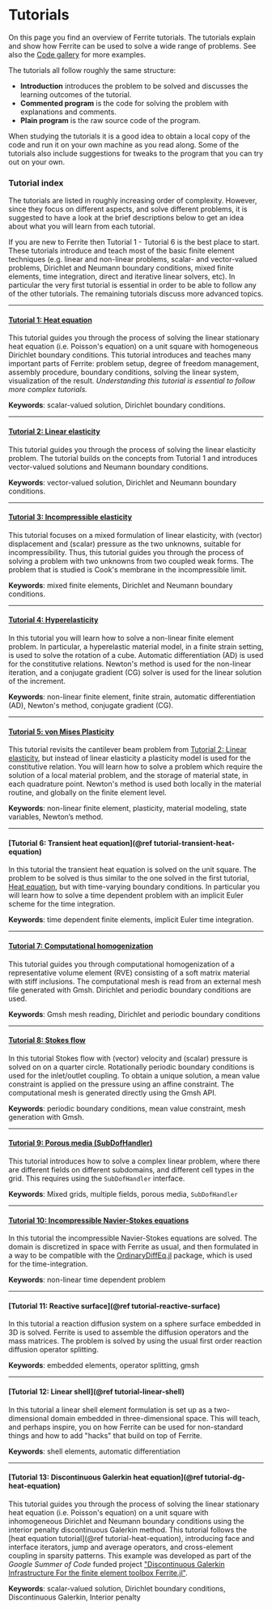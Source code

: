 # Tutorials

On this page you find an overview of Ferrite tutorials. The tutorials explain and show how
Ferrite can be used to solve a wide range of problems. See also the [Code
gallery](../gallery/index.md) for more examples.

The tutorials all follow roughly the same structure:
 - **Introduction** introduces the problem to be solved and discusses the learning outcomes
   of the tutorial.
 - **Commented program** is the code for solving the problem with explanations and comments.
 - **Plain program** is the raw source code of the program.

When studying the tutorials it is a good idea to obtain a local copy of the code and run it
on your own machine as you read along. Some of the tutorials also include suggestions for
tweaks to the program that you can try out on your own.

### Tutorial index

The tutorials are listed in roughly increasing order of complexity. However, since they
focus on different aspects, and solve different problems, it is suggested to have a look at
the brief descriptions below to get an idea about what you will learn from each tutorial.

If you are new to Ferrite then Tutorial 1 - Tutorial 6 is the best place to start. These
tutorials introduce and teach most of the basic finite element techniques (e.g. linear
and non-linear problems, scalar- and vector-valued problems, Dirichlet and Neumann boundary
conditions, mixed finite elements, time integration, direct and iterative linear solvers,
etc). In particular the very first tutorial is essential in order to be able to follow any
of the other tutorials. The remaining tutorials discuss more advanced topics.

---

#### [Tutorial 1: Heat equation](heat_equation.md)

This tutorial guides you through the process of solving the linear stationary heat equation
(i.e. Poisson's equation) on a unit square with homogeneous Dirichlet boundary conditions.
This tutorial introduces and teaches many important parts of Ferrite: problem setup, degree
of freedom management, assembly procedure, boundary conditions, solving the linear system,
visualization of the result. *Understanding this tutorial is essential to follow more
complex tutorials.*

**Keywords**: scalar-valued solution, Dirichlet boundary conditions.

---

#### [Tutorial 2: Linear elasticity](linear_elasticity.md)

This tutorial guides you through the process of solving the linear elasticity problem. The tutorial builds on the concepts from Tutorial 1 and introduces vector-valued solutions and Neumann boundary conditions.

**Keywords**: vector-valued solution, Dirichlet and Neumann boundary conditions.

---

#### [Tutorial 3: Incompressible elasticity](incompressible_elasticity.md)

This tutorial focuses on a mixed formulation of linear elasticity, with (vector)
displacement and (scalar) pressure as the two unknowns, suitable for incompressibility.
Thus, this tutorial guides you through the process of solving a problem with two unknowns
from two coupled weak forms. The problem that is studied is Cook's membrane in the
incompressible limit.

**Keywords**: mixed finite elements, Dirichlet and Neumann boundary conditions.

---

#### [Tutorial 4: Hyperelasticity](hyperelasticity.md)

In this tutorial you will learn how to solve a non-linear finite element problem. In
particular, a hyperelastic material model, in a finite strain setting, is used to solve the
rotation of a cube. Automatic differentiation (AD) is used for the constitutive relations.
Newton's method is used for the non-linear iteration, and a conjugate gradient (CG) solver
is used for the linear solution of the increment.

**Keywords**: non-linear finite element, finite strain, automatic differentiation (AD),
Newton's method, conjugate gradient (CG).

---

#### [Tutorial 5: von Mises Plasticity](plasticity.md)

This tutorial revisits the cantilever beam problem from [Tutorial 2: Linear
elasticity](linear_elasticity.md), but instead of linear elasticity a plasticity model is
used for the constitutive relation. You will learn how to solve a problem which require the
solution of a local material problem, and the storage of material state, in each quadrature
point. Newton's method is used both locally in the material routine, and globally on the
finite element level.

**Keywords**: non-linear finite element, plasticity, material modeling, state variables,
Newton’s method.

---

#### [Tutorial 6: Transient heat equation](@ref tutorial-transient-heat-equation)

In this tutorial the transient heat equation is solved on the unit square. The problem to be
solved is thus similar to the one solved in the first tutorial, [Heat
equation](heat_equation.md), but with time-varying boundary conditions. In particular you
will learn how to solve a time dependent problem with an implicit Euler scheme for the time
integration.

**Keywords**: time dependent finite elements, implicit Euler time integration.

---

#### [Tutorial 7: Computational homogenization](computational_homogenization.md)

This tutorial guides you through computational homogenization of a representative volume
element (RVE) consisting of a soft matrix material with stiff inclusions. The computational
mesh is read from an external mesh file generated with Gmsh. Dirichlet and periodic boundary
conditions are used.

**Keywords**: Gmsh mesh reading, Dirichlet and periodic boundary conditions

---

#### [Tutorial 8: Stokes flow](stokes-flow.md)

In this tutorial Stokes flow with (vector) velocity and (scalar) pressure is solved on on a
quarter circle. Rotationally periodic boundary conditions is used for the inlet/outlet
coupling. To obtain a unique solution, a mean value constraint is applied on the pressure
using an affine constraint. The computational mesh is generated directly using the Gmsh API.

**Keywords**: periodic boundary conditions, mean value constraint, mesh generation with
Gmsh.

---

#### [Tutorial 9: Porous media (SubDofHandler)](porous_media.md)

This tutorial introduces how to solve a complex linear problem, where there are different
fields on different subdomains, and different cell types in the grid. This requires using
the `SubDofHandler` interface.

**Keywords**: Mixed grids, multiple fields, porous media, `SubDofHandler`

---

#### [Tutorial 10: Incompressible Navier-Stokes equations](ns_vs_diffeq.md)

In this tutorial the incompressible Navier-Stokes equations are solved. The domain is
discretized in space with Ferrite as usual, and then formulated in a way to be compatible
with the [OrdinaryDiffEq.jl](https://docs.sciml.ai/OrdinaryDiffEq/) package, which is used
for the time-integration.

**Keywords**: non-linear time dependent problem

---

#### [Tutorial 11: Reactive surface](@ref tutorial-reactive-surface)

In this tutorial a reaction diffusion system on a sphere surface embedded in 3D is solved.
Ferrite is used to assemble the diffusion operators and the mass matrices. The problem is
solved by using the usual first order reaction diffusion operator splitting.

**Keywords**: embedded elements, operator splitting, gmsh

---

#### [Tutorial 12: Linear shell](@ref tutorial-linear-shell)

In this tutorial a linear shell element formulation is set up as a two-dimensional domain
embedded in three-dimensional space. This will teach, and perhaps inspire, you on how
Ferrite can be used for non-standard things and how to add "hacks" that build on top of
Ferrite.

**Keywords**: shell elements, automatic differentiation

---

#### [Tutorial 13: Discontinuous Galerkin heat equation](@ref tutorial-dg-heat-equation)

This tutorial guides you through the process of solving the linear stationary heat equation
(i.e. Poisson's equation) on a unit square with inhomogeneous Dirichlet and Neumann boundary
conditions using the interior penalty discontinuous Galerkin method. This tutorial follows
the [heat equation tutorial](@ref tutorial-heat-equation), introducing face and interface
iterators, jump and average operators, and cross-element coupling in sparsity patterns. This
example was developed as part of the *Google Summer of Code* funded project ["Discontinuous
Galerkin Infrastructure For the finite element toolbox
Ferrite.jl"](https://summerofcode.withgoogle.com/programs/2023/projects/SLGbRNI5).

**Keywords**: scalar-valued solution, Dirichlet boundary conditions, Discontinuous Galerkin, Interior penalty
